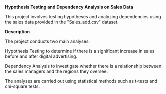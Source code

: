 **Hypothesis Testing and Dependency Analysis on Sales Data**

This project involves testing hypotheses and analyzing dependencies using the sales data provided in the "Sales_add.csv" dataset.

**Description**

The project conducts two main analyses:


Hypothesis Testing to determine if there is a significant increase in sales before and after digital advertising.

Dependency Analysis to investigate whether there is a relationship between the sales managers and the regions they oversee.

The analyses are carried out using statistical methods such as t-tests and chi-square tests.
